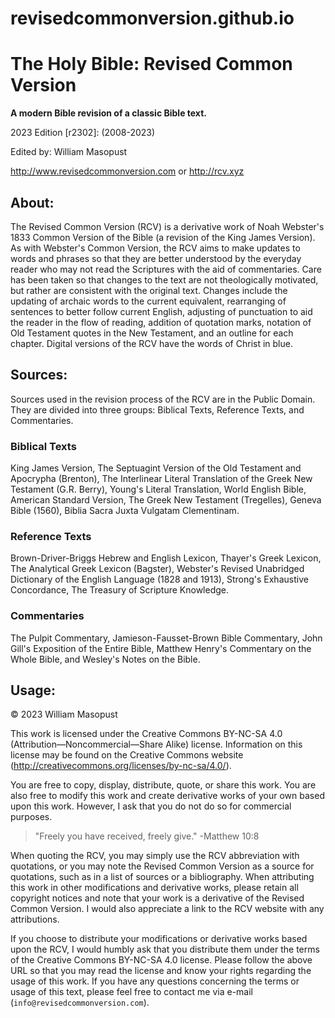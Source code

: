 # revisedcommonversion.github.io
# The Holy Bible: Revised Common Version

**A modern Bible revision of a classic Bible text.**

2023 Edition [r2302]: (2008-2023)

Edited by: William Masopust

http://www.revisedcommonversion.com or http://rcv.xyz

## About:

The Revised Common Version (RCV) is a derivative work of Noah Webster's 1833 Common Version of the Bible (a revision of the King James Version). As with Webster's Common Version, the RCV aims to make updates to words and phrases so that they are better understood by the everyday reader who may not read the Scriptures with the aid of commentaries. Care has been taken so that changes to the text are not theologically motivated, but rather are consistent with the original text. Changes include the updating of archaic words to the current equivalent, rearranging of sentences to better follow current English, adjusting of punctuation to aid the reader in the flow of reading, addition of quotation marks, notation of Old Testament quotes in the New Testament, and an outline for each chapter. Digital versions of the RCV have the words of Christ in blue.

## Sources:

Sources used in the revision process of the RCV are in the Public Domain. They are divided into three groups: Biblical Texts, Reference Texts, and Commentaries.

### Biblical Texts

King James Version, The Septuagint Version of the Old Testament and Apocrypha (Brenton), The Interlinear Literal Translation of the Greek New Testament (G.R. Berry), Young's Literal Translation, World English Bible, American Standard Version, The Greek New Testament (Tregelles), Geneva Bible (1560), Biblia Sacra Juxta Vulgatam Clementinam.

### Reference Texts

Brown-Driver-Briggs Hebrew and English Lexicon, Thayer's Greek Lexicon, The Analytical Greek Lexicon (Bagster), Webster's Revised Unabridged Dictionary of the English Language (1828 and 1913), Strong's Exhaustive Concordance, The Treasury of Scripture Knowledge.

### Commentaries

The Pulpit Commentary, Jamieson-Fausset-Brown Bible Commentary, John Gill's Exposition of the Entire Bible, Matthew Henry's Commentary on the Whole Bible, and Wesley's Notes on the Bible.

## Usage:

© 2023 William Masopust

This work is licensed under the Creative Commons BY-NC-SA 4.0 (Attribution—Noncommercial—Share Alike) license. Information on this license may be found on the Creative Commons website (http://creativecommons.org/licenses/by-nc-sa/4.0/).

You are free to copy, display, distribute, quote, or share this work. You are also free to modify this work and create derivative works of your own based upon this work. However, I ask that you do not do so for commercial purposes.

> "Freely you have received, freely give." -Matthew 10:8

When quoting the RCV, you may simply use the RCV abbreviation with quotations, or you may note the Revised Common Version as a source for quotations, such as in a list of sources or a bibliography. When attributing this work in other modifications and derivative works, please retain all copyright notices and note that your work is a derivative of the Revised Common Version. I would also appreciate a link to the RCV website with any attributions.

If you choose to distribute your modifications or derivative works based upon the RCV, I would humbly ask that you distribute them under the terms of the Creative Commons BY-NC-SA 4.0 license. Please follow the above URL so that you may read the license and know your rights regarding the usage of this work. If you have any questions concerning the terms or usage of this text, please feel free to contact me via e-mail (`info@revisedcommonversion.com`).
